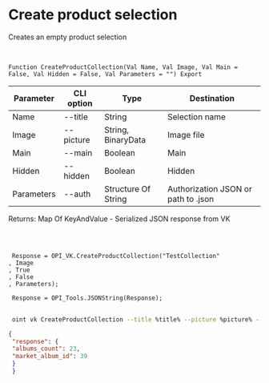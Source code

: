 ﻿---
sidebar_position: 3
---

# Create product selection
 Creates an empty product selection


<br/>


`Function CreateProductCollection(Val Name, Val Image, Val Main = False, Val Hidden = False, Val Parameters = "") Export`

 | Parameter | CLI option | Type | Destination |
 |-|-|-|-|
 | Name | --title | String | Selection name |
 | Image | --picture | String, BinaryData | Image file |
 | Main | --main | Boolean | Main |
 | Hidden | --hidden | Boolean | Hidden |
 | Parameters | --auth | Structure Of String | Authorization JSON or path to .json |

 
 Returns: Map Of KeyAndValue - Serialized JSON response from VK

<br/>




```bsl title="Code example"
 
 Response = OPI_VK.CreateProductCollection("TestCollection"
, Image
, True
, False
, Parameters);
 
 Response = OPI_Tools.JSONString(Response);
```
	


```sh title="CLI command example"
 
 oint vk CreateProductCollection --title %title% --picture %picture% --main %main% --hidden %hidden% --auth %auth%

```

```json title="Result"
{
 "response": {
 "albums_count": 23,
 "market_album_id": 39
 }
 }
```
